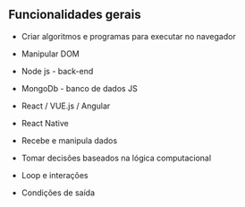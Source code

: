 ## Funcionalidades gerais
- Criar algoritmos e programas para executar no navegador
- Manipular DOM
- Node js - back-end
- MongoDb - banco de dados JS
- React / VUE.js / Angular
- React Native

- Recebe e manipula dados
- Tomar decisões baseados na lógica computacional
- Loop e interações
- Condições de saída